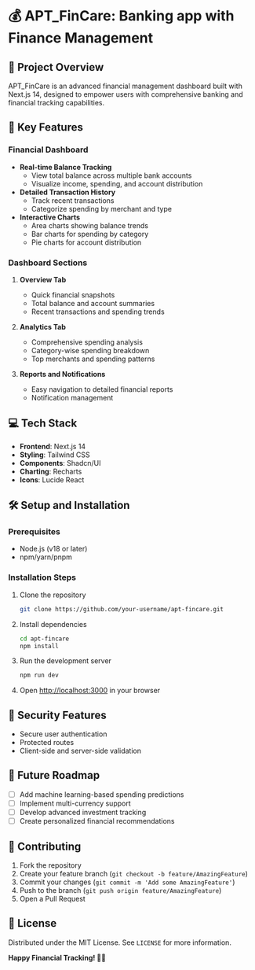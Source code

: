 # 💰 APT_FinCare: Banking app with Finance Management

## 🌟 Project Overview

APT_FinCare is an advanced financial management dashboard built with Next.js 14, designed to empower users with comprehensive banking and financial tracking capabilities.

## 🚀 Key Features

### Financial Dashboard
- **Real-time Balance Tracking**
  - View total balance across multiple bank accounts
  - Visualize income, spending, and account distribution
- **Detailed Transaction History**
  - Track recent transactions
  - Categorize spending by merchant and type
- **Interactive Charts**
  - Area charts showing balance trends
  - Bar charts for spending by category
  - Pie charts for account distribution

### Dashboard Sections
1. **Overview Tab**
   - Quick financial snapshots
   - Total balance and account summaries
   - Recent transactions and spending trends

2. **Analytics Tab**
   - Comprehensive spending analysis
   - Category-wise spending breakdown
   - Top merchants and spending patterns

3. **Reports and Notifications**
   - Easy navigation to detailed financial reports
   - Notification management

## 💻 Tech Stack

- **Frontend**: Next.js 14
- **Styling**: Tailwind CSS
- **Components**: Shadcn/UI
- **Charting**: Recharts
- **Icons**: Lucide React


## 🛠 Setup and Installation

### Prerequisites
- Node.js (v18 or later)
- npm/yarn/pnpm

### Installation Steps
1. Clone the repository
   ```bash
   git clone https://github.com/your-username/apt-fincare.git
   ```

2. Install dependencies
   ```bash
   cd apt-fincare
   npm install
   ```

3. Run the development server
   ```bash
   npm run dev
   ```

4. Open [http://localhost:3000](http://localhost:3000) in your browser

## 🔐 Security Features
- Secure user authentication
- Protected routes
- Client-side and server-side validation

## 🌈 Future Roadmap
- [ ] Add machine learning-based spending predictions
- [ ] Implement multi-currency support
- [ ] Develop advanced investment tracking
- [ ] Create personalized financial recommendations

## 🤝 Contributing
1. Fork the repository
2. Create your feature branch (`git checkout -b feature/AmazingFeature`)
3. Commit your changes (`git commit -m 'Add some AmazingFeature'`)
4. Push to the branch (`git push origin feature/AmazingFeature`)
5. Open a Pull Request

## 📄 License
Distributed under the MIT License. See `LICENSE` for more information.

**Happy Financial Tracking! 💸✨**
